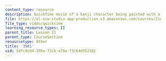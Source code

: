 ```yaml
---
content_type: resource
description: QuickTime movie of a kanji character being painted with a brush.
file: https://ol-ocw-studio-app-production.s3.amazonaws.com/courses/21g-504-japanese-iv-spring-2009/5dfc0c0435ba73cba78af3c64d352182_3981.mov
file_type: video/quicktime
learning_resource_types: []
parent_title: Lesson 21
parent_type: CourseSection
resourcetype: Other
title: '3981'
uid: 5dfc0c04-35ba-73cb-a78a-f3c64d352182
---
```

